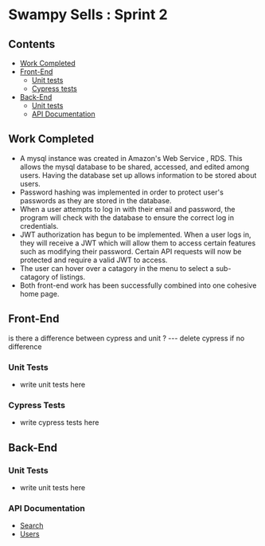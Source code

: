 # Swampy Sells : Sprint 2

## Contents
- [Work Completed](#work-completed)
- [Front-End](#front-end)  
    - [Unit tests](#unit-tests)
    - [Cypress tests](#cypress-tests)
- [Back-End](#front-end) 
    - [Unit tests](#unit-tests)
    - [API Documentation](#api-documentation)


## Work Completed
- A mysql instance was created in Amazon's Web Service , RDS.  This allows the mysql database to be shared, accessed, and edited among users. Having the database set up allows information to be stored about users.
- Password hashing was implemented in order to protect user's passwords as they are stored in the database. 
- When a user attempts to log in with their email and password, the program will check with the database to ensure the correct log in credentials.
- JWT authorization has begun to be implemented. When a user logs in, they will receive a JWT which will allow them to access certain features such as modifying their password. Certain API requests will now be protected and require a valid JWT to access.
- The user can hover over a catagory in the menu to select a sub-catagory of listings.
- Both front-end work has been successfully combined into one cohesive home page.


## Front-End
is there a difference between cypress and unit ? --- delete cypress if no difference  

### Unit Tests
- write unit tests here  

### Cypress Tests
- write cypress tests here  



## Back-End
### Unit Tests
- write unit tests here

### API Documentation
- [Search](#search)
- [Users](#user)

